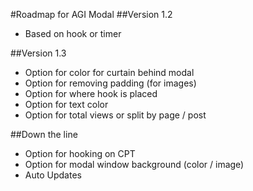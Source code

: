 #Roadmap for AGI Modal
##Version 1.2
* Based on hook or timer

##Version 1.3
* Option for color for curtain behind modal
* Option for removing padding (for images)
* Option for where hook is placed
* Option for text color
* Option for total views or split by page / post

##Down the line
* Option for hooking on CPT
* Option for modal window background (color / image)
* Auto Updates